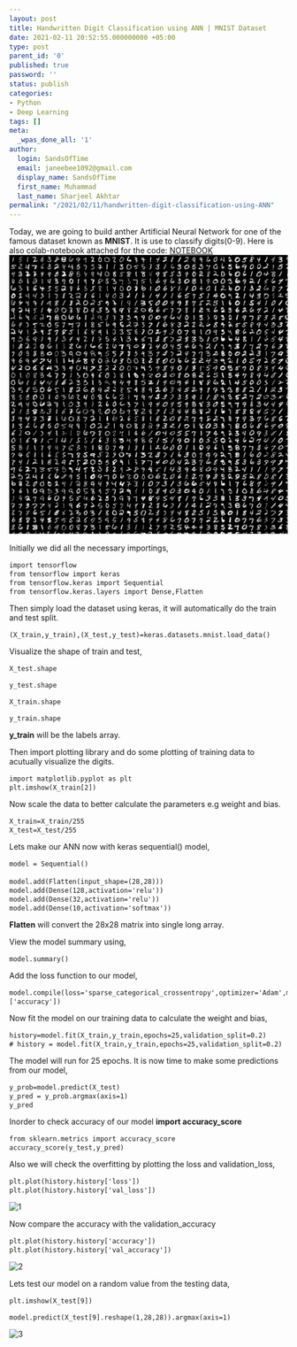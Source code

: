```yaml
---
layout: post
title: Handwritten Digit Classification using ANN | MNIST Dataset
date: 2021-02-11 20:52:55.000000000 +05:00
type: post
parent_id: '0'
published: true
password: ''
status: publish
categories:
- Python
- Deep Learning
tags: []
meta:
  _wpas_done_all: '1'
author:
  login: SandsOfTime
  email: janeebee1092@gmail.com
  display_name: SandsOfTime
  first_name: Muhammad
  last_name: Sharjeel Akhtar
permalink: "/2021/02/11/handwritten-digit-classification-using-ANN"
---
```

Today, we are going to build anther Artificial Neural Network for one of the famous dataset known as **MNIST**. It is use to classify digits(0-9). Here is also colab-notebook attached for the code:
[NOTEBOOK](https://colab.research.google.com/drive/1SqETl3Zi1EEesdJfEv6_QimB-M-YjKGx?usp=sharing)
![4](/assets/images/clt/handwritten-digit-classification-using-ann/4.png)

Initially we did all the necessary importings,

```
import tensorflow
from tensorflow import keras
from tensorflow.keras import Sequential
from tensorflow.keras.layers import Dense,Flatten
```
Then simply load the dataset using keras, it will automatically do the train and test split.

```
(X_train,y_train),(X_test,y_test)=keras.datasets.mnist.load_data()
```

Visualize the shape of train and test,

```
X_test.shape
````
```
y_test.shape
````
```
X_train.shape
````
```
y_train.shape
````

**y_train** will be the labels array.

Then import plotting library and do some plotting of training data to acutually visualize the digits.

```
import matplotlib.pyplot as plt
plt.imshow(X_train[2])
```

Now scale the data to better calculate the parameters e.g weight and bias.

```
X_train=X_train/255
X_test=X_test/255
```

Lets make our ANN now with keras sequential() model, 

```
model = Sequential()

model.add(Flatten(input_shape=(28,28)))
model.add(Dense(128,activation='relu'))
model.add(Dense(32,activation='relu'))
model.add(Dense(10,activation='softmax'))
```

**Flatten** will convert the 28x28 matrix into single long array.

View the model summary using,

```
model.summary()
````

Add the loss function to our model, 

```
model.compile(loss='sparse_categorical_crossentropy',optimizer='Adam',metrics=['accuracy'])
```

Now fit the model on our training data to calculate the weight and bias,

```
history=model.fit(X_train,y_train,epochs=25,validation_split=0.2)
# history = model.fit(X_train,y_train,epochs=25,validation_split=0.2)
```

The model will run for 25 epochs. It is now time to make some predictions from our model,

```
y_prob=model.predict(X_test)
y_pred = y_prob.argmax(axis=1)
y_pred
```

Inorder to check accuracy of our model **import accuracy_score**

```
from sklearn.metrics import accuracy_score
accuracy_score(y_test,y_pred)
```

Also we will check the overfitting by plotting the loss and validation_loss,

```
plt.plot(history.history['loss'])
plt.plot(history.history['val_loss'])
```
![1](/assets/images/clt/handwritten-digit-classification-using-ann/1.png)

Now compare the accuracy with the validation_accuracy

```
plt.plot(history.history['accuracy'])
plt.plot(history.history['val_accuracy'])
```
![2](/assets/images/clt/handwritten-digit-classification-using-ann/2.png)

Lets test our model on a random value from the testing data,

```
plt.imshow(X_test[9])
```
```
model.predict(X_test[9].reshape(1,28,28)).argmax(axis=1)
```

![3](/assets/images/clt/handwritten-digit-classification-using-ann/3.png)